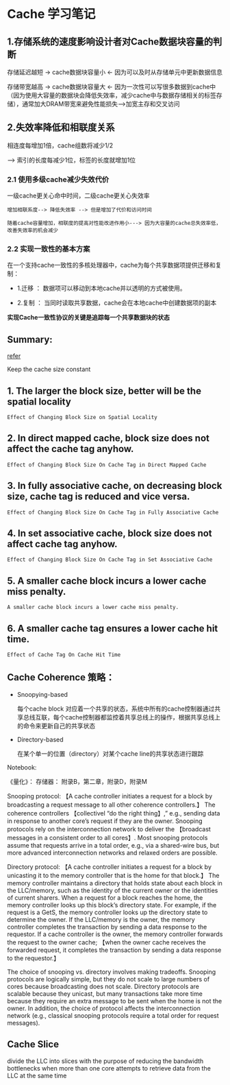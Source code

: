 # Cache 学习笔记

## 1.存储系统的速度影响设计者对Cache数据块容量的判断

存储延迟越短 -> cache数据块容量小 <- 因为可以及时从存储单元中更新数据信息

存储带宽越高 -> cache数据块容量大 <- 因为一次性可以写很多数据到cache中 （因为使用大容量的数据块会降低失效率，减少cache中与数据存储相关的标签存储），通常加大DRAM带宽来避免性能损失-->加宽主存和交叉访问

## 2.失效率降低和相联度关系

相连度每增加1倍，cache组数将减少1/2

--> 索引的长度每减少1位，标签的长度就增加1位

### 2.1 使用多级cache减少失效代价

一级cache更关心命中时间，二级cache更关心失效率

```
增加相联系度--> 降低失效率 --> 但是增加了代价和访问时间

随着cache容量增加，相联度的提高对性能改进作用小---> 因为大容量的cache总失效率低，改善失效率的机会减少 

```

### 2.2 实现一致性的基本方案

在一个支持cache一致性的多核处理器中，cache为每个共享数据项提供迁移和复制：

* 1.迁移 ： 数据项可以移动到本地cache并以透明的方式被使用。

* 2.复制 ： 当同时读取共享数据，cache会在本地cache中创建数据项的副本

**实现Cache一致性协议的关键是追踪每一个共享数据块的状态**


## Summary:
[refer](https://www.gatevidyalay.com/cache-line-cache-line-size-cache-memory/)

Keep the cache size constant

## 1. The larger the block size, better will be the spatial locality

`Effect of Changing Block Size on Spatial Locality`

## 2. In direct mapped cache, block size does not affect the cache tag anyhow.

`Effect of Changing Block Size On Cache Tag in Direct Mapped Cache`

## 3. In fully associative cache, on decreasing block size, cache tag is reduced and vice versa.

`Effect of Changing Block Size On Cache Tag in Fully Associative Cache`

## 4. In set associative cache, block size does not affect cache tag anyhow.

`Effect of Changing Block Size On Cache Tag in Set Associative Cache`

## 5. A smaller cache block incurs a lower cache miss penalty.
`A smaller cache block incurs a lower cache miss penalty.`

## 6. A smaller cache tag ensures a lower cache hit time.
`Effect of Cache Tag On Cache Hit Time`

##  Cache Coherence  策略：

* Snoopying-based

    每个cache block 对应着一个共享的状态，系统中所有的cache控制器通过共享总线互联，每个cache控制器都监控着共享总线上的操作，根据共享总线上的命令来更新自己的共享状态


* Directory-based
    
    在某个单一的位置（directory）对某个cache line的共享状态进行跟踪


Notebook:

《量化》：
存储器： 附录B，第二章，附录D，附录M

Snooping protocol: 【A cache controller initiates a request for a block by broadcasting a request message to all other coherence controllers.】 The coherence controllers 【collectivel “do the right thing】,” e.g., sending data in response to another core’s request if they are the owner. Snooping protocols rely on the interconnection network to deliver the 【broadcast messages in a consistent order to all cores】. Most snooping protocols assume that requests arrive in a total order, e.g., via a shared-wire bus, but more advanced interconnection networks and relaxed orders are possible.

Directory protocol: 【A cache controller initiates a request for a block by unicasting it to the memory controller that is the home for that block.】 The memory controller maintains a directory that holds state about each block in the LLC/memory, such as the identity of the current owner or the identities of current sharers. When a request for a block reaches the home, the memory controller looks up this block’s directory state. For example, if the request is a GetS, the memory controller looks up the directory state to determine the owner. If the LLC/memory is the owner, the memory controller completes the transaction by sending a data response to the requestor. If a cache controller is the owner, the memory controller forwards the request to the owner cache; 【when the owner cache receives the forwarded request, it completes the transaction by sending a data response to the requestor.】

The choice of snooping vs. directory involves making tradeoffs. Snooping protocols are logically simple, but they do not scale to large numbers of cores because broadcasting does not scale. Directory protocols are scalable because they unicast, but many transactions take more time because they require an extra message to be sent when the home is not the owner. In addition, the choice of protocol affects the interconnection network (e.g., classical snooping protocols require a total order for request messages).

## Cache Slice

divide the LLC into slices with the purpose of reducing the bandwidth bottlenecks when more than one core attempts to retrieve data from the LLC at the same time

